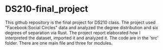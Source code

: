 # DS210-final_project
This github repository is the final project for DS210 class. The project used "Facebook:Social Circles" data and analyzed the degree distribution and six degrees of separation via Rust. 
The project report elaborated how I interpreted the dataset, imported it and analyzed it. The code are in the 'src' folder. There are one main file and three for modules.
